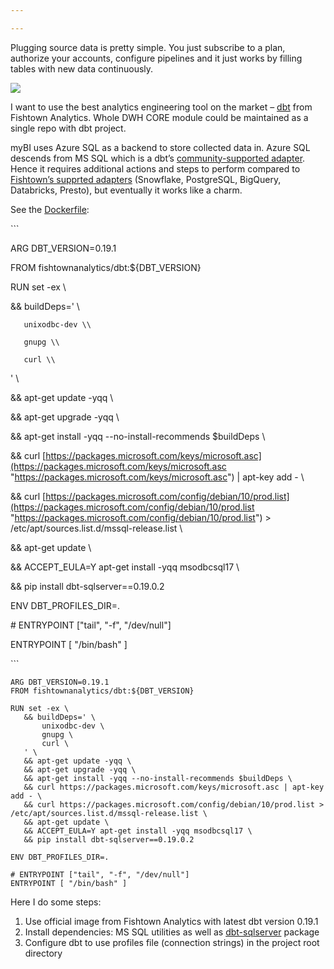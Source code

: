 ```yaml
---

---
```

Plugging source data is pretty simple. You just subscribe to a plan, authorize your accounts, configure pipelines and it just works by filling tables with new data continuously.

![](https://habrastorage.org/webt/f9/gz/up/f9gzupbakkxckvxpyj4bqrxbu2g.png)

I want to use the best analytics engineering tool on the market – [dbt](https://www.getdbt.com/) from Fishtown Analytics. Whole DWH CORE module could be maintained as a single repo with dbt project.

myBI uses Azure SQL as a backend to store collected data in. Azure SQL descends from MS SQL which is a dbt’s [community-supported adapter](https://docs.getdbt.com/docs/available-adapters#community-supported). Hence it requires additional actions and steps to perform compared to [Fishtown’s supprted adapters](https://docs.getdbt.com/docs/available-adapters#fishtown-supported) (Snowflake, PostgreSQL, BigQuery, Databricks, Presto), but eventually it works like a charm.

See the [Dockerfile](https://github.com/kzzzr/mybi-dbt-core/blob/master/Dockerfile):

\`\`\`

ARG DBT_VERSION=0.19.1

FROM fishtownanalytics/dbt:${DBT_VERSION}

 

RUN set -ex \\

   && buildDeps=' \\

       unixodbc-dev \\

       gnupg \\

       curl \\

   ' \\

   && apt-get update -yqq \\

   && apt-get upgrade -yqq \\

   && apt-get install -yqq --no-install-recommends $buildDeps \\

   && curl [https://packages.microsoft.com/keys/microsoft.asc](https://packages.microsoft.com/keys/microsoft.asc "https://packages.microsoft.com/keys/microsoft.asc") | apt-key add - \\

   && curl [https://packages.microsoft.com/config/debian/10/prod.list](https://packages.microsoft.com/config/debian/10/prod.list "https://packages.microsoft.com/config/debian/10/prod.list") > /etc/apt/sources.list.d/mssql-release.list \\

   && apt-get update \\

   && ACCEPT_EULA=Y apt-get install -yqq msodbcsql17 \\

   && pip install dbt-sqlserver==0.19.0.2

 

ENV DBT_PROFILES_DIR=.

 

\# ENTRYPOINT \["tail", "-f", "/dev/null"\]

ENTRYPOINT \[ "/bin/bash" \]

\`\`\`

    ARG DBT_VERSION=0.19.1
    FROM fishtownanalytics/dbt:${DBT_VERSION}
     
    RUN set -ex \
       && buildDeps=' \
           unixodbc-dev \
           gnupg \
           curl \
       ' \
       && apt-get update -yqq \
       && apt-get upgrade -yqq \
       && apt-get install -yqq --no-install-recommends $buildDeps \
       && curl https://packages.microsoft.com/keys/microsoft.asc | apt-key add - \
       && curl https://packages.microsoft.com/config/debian/10/prod.list > /etc/apt/sources.list.d/mssql-release.list \
       && apt-get update \
       && ACCEPT_EULA=Y apt-get install -yqq msodbcsql17 \
       && pip install dbt-sqlserver==0.19.0.2
     
    ENV DBT_PROFILES_DIR=.
     
    # ENTRYPOINT ["tail", "-f", "/dev/null"]
    ENTRYPOINT [ "/bin/bash" ]

Here I do some steps:

1. Use official image from Fishtown Analytics with latest dbt version 0.19.1
2. Install dependencies: MS SQL utilities as well as [dbt-sqlserver](https://github.com/dbt-msft/dbt-sqlserver) package
3. Configure dbt to use profiles file (connection strings) in the project root directory